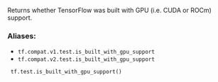 Returns whether TensorFlow was built with GPU (i.e. CUDA or ROCm) support.
### Aliases:
- `tf.compat.v1.test.is_built_with_gpu_support`
- `tf.compat.v2.test.is_built_with_gpu_support`

```
 tf.test.is_built_with_gpu_support()
```
